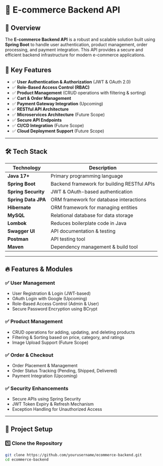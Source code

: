 # 🛒 E-commerce Backend API

## 🚀 Overview
The **E-commerce Backend API** is a robust and scalable solution built using **Spring Boot** to handle user authentication, product management, order processing, and payment integration. This API provides a secure and efficient backend infrastructure for modern e-commerce applications.

## 🎯 Key Features
- ✅ **User Authentication & Authorization** (JWT & OAuth 2.0)
- ✅ **Role-Based Access Control (RBAC)**
- ✅ **Product Management** (CRUD operations with filtering & sorting)
- ✅ **Cart & Order Management**
- ✅ **Payment Gateway Integration** (Upcoming)
- ✅ **RESTful API Architecture**
- ✅ **Microservices Architecture** (Future Scope)
- ✅ **Secure API Endpoints**
- ✅ **CI/CD Integration** (Future Scope)
- ✅ **Cloud Deployment Support** (Future Scope)

---

## 🛠️ Tech Stack

| Technology         | Description                                       |
|--------------------|---------------------------------------------------|
| **Java 17+**       | Primary programming language                      |
| **Spring Boot**    | Backend framework for building RESTful APIs       |
| **Spring Security** | JWT & OAuth-based authentication                 |
| **Spring Data JPA**| ORM framework for database interactions           |
| **Hibernate**      | ORM framework for managing entities               |
| **MySQL**         | Relational database for data storage               |
| **Lombok**        | Reduces boilerplate code in Java                   |
| **Swagger UI**    | API documentation & testing                        |
| **Postman**       | API testing tool                                   |
| **Maven**         | Dependency management & build tool                 |

---


## 🔥 Features & Modules

### ✅ **User Management**
- User Registration & Login (JWT-based)
- OAuth Login with Google (Upcoming)
- Role-Based Access Control (Admin & User)
- Secure Password Encryption using BCrypt

### ✅ **Product Management**
- CRUD operations for adding, updating, and deleting products
- Filtering & Sorting based on price, category, and ratings
- Image Upload Support (Future Scope)

### ✅ **Order & Checkout**
- Order Placement & Management
- Order Status Tracking (Pending, Shipped, Delivered)
- Payment Integration (Upcoming)

### ✅ **Security Enhancements**
- Secure APIs using Spring Security
- JWT Token Expiry & Refresh Mechanism
- Exception Handling for Unauthorized Access

---


## 📌 Project Setup

### 1️⃣ Clone the Repository
```sh
git clone https://github.com/yourusername/ecommerce-backend.git
cd ecommerce-backend
